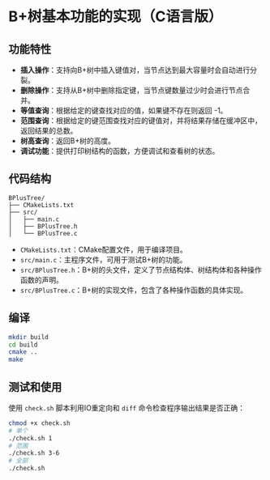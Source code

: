 # B+树基本功能的实现（C语言版）

## 功能特性
- **插入操作**：支持向B+树中插入键值对，当节点达到最大容量时会自动进行分裂。
- **删除操作**：支持从B+树中删除指定键，当节点键数量过少时会进行节点合并。
- **等值查询**：根据给定的键查找对应的值，如果键不存在则返回 -1。
- **范围查询**：根据给定的键范围查找对应的键值对，并将结果存储在缓冲区中，返回结果的总数。
- **树高查询**：返回B+树的高度。
- **调试功能**：提供打印树结构的函数，方便调试和查看树的状态。

## 代码结构
```plaintext
BPlusTree/
├── CMakeLists.txt
├── src/
│   ├── main.c
│   ├── BPlusTree.h
│   └── BPlusTree.c
```
- `CMakeLists.txt`：CMake配置文件，用于编译项目。
- `src/main.c`：主程序文件，可用于测试B+树的功能。
- `src/BPlusTree.h`：B+树的头文件，定义了节点结构体、树结构体和各种操作函数的声明。
- `src/BPlusTree.c`：B+树的实现文件，包含了各种操作函数的具体实现。

## 编译
```bash
mkdir build
cd build
cmake ..
make
```

## 测试和使用
使用 `check.sh` 脚本利用IO重定向和 `diff` 命令检查程序输出结果是否正确：
```bash
chmod +x check.sh
# 单个
./check.sh 1
# 范围
./check.sh 3-6
# 全部
./check.sh
```
